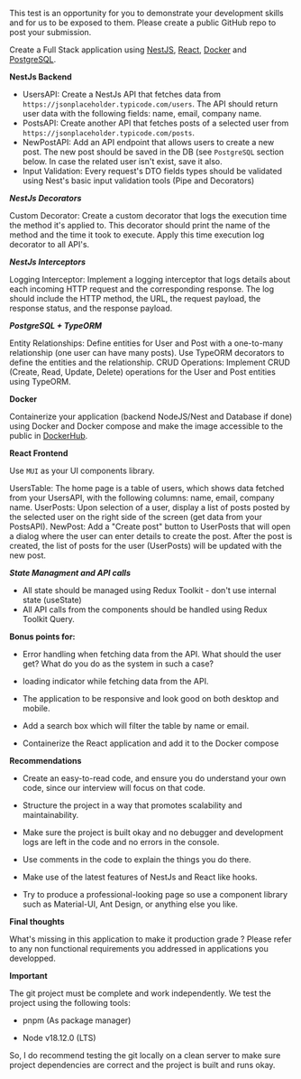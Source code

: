 This test is an opportunity for you to demonstrate your development skills and for us to be exposed to them. Please create a public GitHub repo to post your submission.

Create a Full Stack application using [NestJS](https://nestjs.com/), [React](https://react.dev/), [Docker](https://www.docker.com/)  and [PostgreSQL](https://www.postgresql.org/). 

**NestJs Backend** 

* UsersAPI: Create a NestJs API that fetches data from `https://jsonplaceholder.typicode.com/users`. The API should return user data with the following fields: name, email, company name. 
* PostsAPI: Create another API that fetches posts of a selected user from `https://jsonplaceholder.typicode.com/posts`. 
* NewPostAPI: Add an API endpoint that allows users to create a new post. The new post should be saved in the DB (see `PostgreSQL` section below. In case the related user isn't exist, save it also.
* Input Validation: Every request's DTO fields types should be validated using Nest's basic input validation tools (Pipe and Decorators)

***NestJs Decorators***

Custom Decorator: Create a custom decorator that logs the execution time the method it's applied to. 
This decorator should print the name of the method and the time it took to execute. 
Apply this time execution log decorator to all API's.

***NestJs Interceptors***

Logging Interceptor: Implement a logging interceptor that logs details about each incoming HTTP request and the corresponding response. 
The log should include the HTTP method, the URL, the request payload, the response status, and the response payload.

***PostgreSQL + TypeORM*** 

Entity Relationships: Define entities for User and Post with a one-to-many relationship (one user can have many posts).
Use TypeORM decorators to define the entities and the relationship.
CRUD Operations: Implement CRUD (Create, Read, Update, Delete) operations for the User and Post entities using TypeORM.

**Docker** 

Containerize your application (backend NodeJS/Nest and Database if done) using Docker and Docker compose and make the image accessible to the public in [DockerHub](https://hub.docker.com/). 

**React Frontend** 

Use `MUI` as your UI components library.

UsersTable: The home page is a table of users, which shows data fetched from your UsersAPI, with the following columns: name, email, company name. 
UserPosts: Upon selection of a user, display a list of posts posted by the selected user on the right side of the screen (get data from your PostsAPI). 
NewPost: Add a "Create post" button to UserPosts that will open a dialog where the user can enter details to create the post. After the post is created, the list of posts for the user (UserPosts) will be updated with the new post. 

***State Managment and API calls***

* All state should be managed using Redux Toolkit - don't use internal state (useState)
* All API calls from the components  should be handled using Redux Toolkit Query.

**Bonus points for:**
* Error handling when fetching data from the API. What should the user get? What do you do as the system in such a case? 

* loading indicator while fetching data from the API. 

* The application to be responsive and look good on both desktop and mobile. 

* Add a search box which will filter the table by name or email.
  
* Containerize the React application and add it to the Docker compose

**Recommendations** 

* Create an easy-to-read code, and ensure you do understand your own code, since our interview will focus on that code. 

* Structure the project in a way that promotes scalability and maintainability. 

* Make sure the project is built okay and no debugger and development logs are left in the code and no errors in the console. 

* Use comments in the code to explain the things you do there. 

* Make use of the latest features of NestJs and React like hooks. 

* Try to produce a professional-looking page so use a component library such as Material-UI, Ant Design, or anything else you like. 

**Final thoughts**

What's missing in this application to make it production grade ?
Please refer to any non functional requirements you addressed in applications you developped.

**Important** 

The git project must be complete and work independently. We test the project using the following tools: 

* pnpm (As package manager) 

* Node v18.12.0 (LTS) 

So, I do recommend testing the git locally on a clean server to make sure project dependencies are correct and the project is built and runs okay. 
